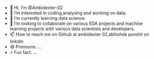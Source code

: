 - 👋 Hi, I’m @Ambidexter-02
- 👀 I’m interested in coding,analysing and working on data.
- 🌱 I’m currently learning data science.
- 💞️ I’m looking to collaborate on various EDA projects and machine learning projects with various data scientists and developers.
- 📫 How to reach me on Github at ambidexter 02,abhishek purohit on linkdIn
- 😄 Pronouns: ...
- ⚡ Fun fact: ...

<!---
Ambidexter-02/Ambidexter-02 is a ✨ special ✨ repository because its `README.md` (this file) appears on your GitHub profile.
You can click the Preview link to take a look at your changes.
--->
